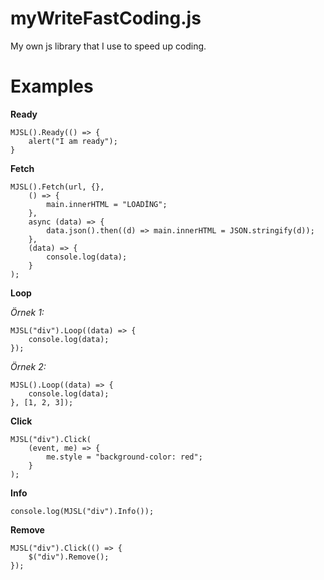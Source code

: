 # myWriteFastCoding.js
My own js library that I use to speed up coding.

# Examples

**Ready**

    MJSL().Ready(() => {
	    alert("I am ready");
    }

**Fetch**

    MJSL().Fetch(url, {},
        () => {
            main.innerHTML = "LOADİNG";
        },
        async (data) => {
            data.json().then((d) => main.innerHTML = JSON.stringify(d));
        },
        (data) => {
            console.log(data);
        }
    );

**Loop**

*Örnek 1:*

    MJSL("div").Loop((data) => {
	    console.log(data);
    });

*Örnek 2:*

    MJSL().Loop((data) => {
	    console.log(data);
    }, [1, 2, 3]);

**Click**

    MJSL("div").Click(
	    (event, me) => {
		    me.style = "background-color: red";
	    }
    );

**Info**

    console.log(MJSL("div").Info());

**Remove**

    MJSL("div").Click(() => {
	    $("div").Remove();
    });
